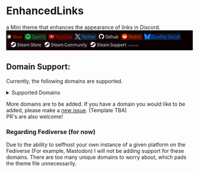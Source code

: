 # EnhancedLinks
a Mini theme that enhances the appearance of links in Discord.
![Preview](previews/Batch.gif)

## Domain Support:
Currently, the following domains are supported.
<details>
<summary>Supported Domains</summary>

- Spotify:<br>
spotify.com

- YouTube:<br>
youtube.com<br>
youtu.be

- Twitter/X:<br>
twitter.com<br>
x.com<br>
fxtwitter.com<br>
fixupx.com<br>
vxtwitter.com<br>
fixvx.com

- Github:<br>
github.com

- Reddit:<br>
reddit.com

- BlueSky Social:<br>
bsky.app

- Steam Store:<br>
store.steampowered.com

- Steam Community:<br>
steamcommunity.com

- Steam Support:<br>
help.steampowered.com
</details>

More domains are to be added. If you have a domain you would like to be added, please make a [new issue](https://github.com/Nexus-Themes/EnhancedLinks/issues/new/choose). (Template TBA)<br>
PR's are also welcome!

### Regarding Fediverse (for now)
Due to the ability to selfhost your own instance of a given platform on the Fediverse (For example, Mastodon) I will not be adding support for these domains. There are too many unique domains to worry about, which pads the theme file unnecessarily.<br>

